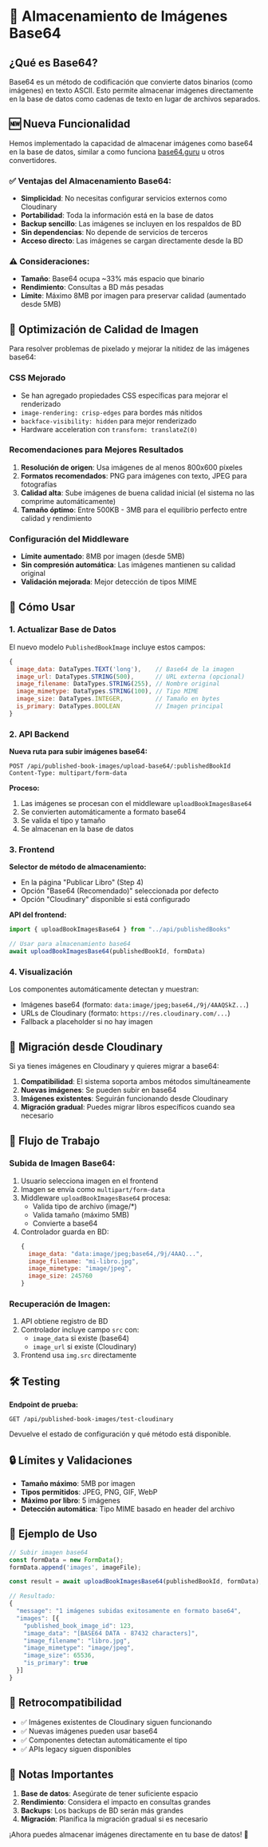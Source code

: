 # 📸 Almacenamiento de Imágenes Base64

## ¿Qué es Base64?

Base64 es un método de codificación que convierte datos binarios (como imágenes) en texto ASCII. Esto permite almacenar imágenes directamente en la base de datos como cadenas de texto en lugar de archivos separados.

## 🆕 Nueva Funcionalidad

Hemos implementado la capacidad de almacenar imágenes como base64 en la base de datos, similar a como funciona [base64.guru](https://base64.guru/) u otros convertidores.

### ✅ Ventajas del Almacenamiento Base64:
- **Simplicidad**: No necesitas configurar servicios externos como Cloudinary
- **Portabilidad**: Toda la información está en la base de datos
- **Backup sencillo**: Las imágenes se incluyen en los respaldos de BD
- **Sin dependencias**: No depende de servicios de terceros
- **Acceso directo**: Las imágenes se cargan directamente desde la BD

### ⚠️ Consideraciones:
- **Tamaño**: Base64 ocupa ~33% más espacio que binario
- **Rendimiento**: Consultas a BD más pesadas
- **Límite**: Máximo 8MB por imagen para preservar calidad (aumentado desde 5MB)

## 🎯 Optimización de Calidad de Imagen

Para resolver problemas de pixelado y mejorar la nitidez de las imágenes base64:

### CSS Mejorado
- Se han agregado propiedades CSS específicas para mejorar el renderizado
- `image-rendering: crisp-edges` para bordes más nítidos  
- `backface-visibility: hidden` para mejor renderizado
- Hardware acceleration con `transform: translateZ(0)`

### Recomendaciones para Mejores Resultados
1. **Resolución de origen**: Usa imágenes de al menos 800x600 píxeles
2. **Formatos recomendados**: PNG para imágenes con texto, JPEG para fotografías
3. **Calidad alta**: Sube imágenes de buena calidad inicial (el sistema no las comprime automáticamente)
4. **Tamaño óptimo**: Entre 500KB - 3MB para el equilibrio perfecto entre calidad y rendimiento

### Configuración del Middleware
- **Límite aumentado**: 8MB por imagen (desde 5MB)
- **Sin compresión automática**: Las imágenes mantienen su calidad original
- **Validación mejorada**: Mejor detección de tipos MIME

## 🔧 Cómo Usar

### 1. Actualizar Base de Datos

El nuevo modelo `PublishedBookImage` incluye estos campos:

```javascript
{
  image_data: DataTypes.TEXT('long'),    // Base64 de la imagen
  image_url: DataTypes.STRING(500),      // URL externa (opcional)
  image_filename: DataTypes.STRING(255), // Nombre original
  image_mimetype: DataTypes.STRING(100), // Tipo MIME
  image_size: DataTypes.INTEGER,         // Tamaño en bytes
  is_primary: DataTypes.BOOLEAN          // Imagen principal
}
```

### 2. API Backend

**Nueva ruta para subir imágenes base64:**
```
POST /api/published-book-images/upload-base64/:publishedBookId
Content-Type: multipart/form-data
```

**Proceso:**
1. Las imágenes se procesan con el middleware `uploadBookImagesBase64`
2. Se convierten automáticamente a formato base64
3. Se valida el tipo y tamaño
4. Se almacenan en la base de datos

### 3. Frontend

**Selector de método de almacenamiento:**
- En la página "Publicar Libro" (Step 4)
- Opción "Base64 (Recomendado)" seleccionada por defecto
- Opción "Cloudinary" disponible si está configurado

**API del frontend:**
```javascript
import { uploadBookImagesBase64 } from "../api/publishedBooks"

// Usar para almacenamiento base64
await uploadBookImagesBase64(publishedBookId, formData)
```

### 4. Visualización

Los componentes automáticamente detectan y muestran:
- Imágenes base64 (formato: `data:image/jpeg;base64,/9j/4AAQSkZ...`)
- URLs de Cloudinary (formato: `https://res.cloudinary.com/...`)
- Fallback a placeholder si no hay imagen

## 🚀 Migración desde Cloudinary

Si ya tienes imágenes en Cloudinary y quieres migrar a base64:

1. **Compatibilidad**: El sistema soporta ambos métodos simultáneamente
2. **Nuevas imágenes**: Se pueden subir en base64
3. **Imágenes existentes**: Seguirán funcionando desde Cloudinary
4. **Migración gradual**: Puedes migrar libros específicos cuando sea necesario

## 📝 Flujo de Trabajo

### Subida de Imagen Base64:
1. Usuario selecciona imagen en el frontend
2. Imagen se envía como `multipart/form-data`
3. Middleware `uploadBookImagesBase64` procesa:
   - Valida tipo de archivo (image/*)
   - Valida tamaño (máximo 5MB)
   - Convierte a base64
4. Controlador guarda en BD:
   ```javascript
   {
     image_data: "data:image/jpeg;base64,/9j/4AAQ...",
     image_filename: "mi-libro.jpg",
     image_mimetype: "image/jpeg",
     image_size: 245760
   }
   ```

### Recuperación de Imagen:
1. API obtiene registro de BD
2. Controlador incluye campo `src` con:
   - `image_data` si existe (base64)
   - `image_url` si existe (Cloudinary)
3. Frontend usa `img.src` directamente

## 🛠️ Testing

**Endpoint de prueba:**
```
GET /api/published-book-images/test-cloudinary
```

Devuelve el estado de configuración y qué método está disponible.

## 🔒 Límites y Validaciones

- **Tamaño máximo**: 5MB por imagen
- **Tipos permitidos**: JPEG, PNG, GIF, WebP
- **Máximo por libro**: 5 imágenes
- **Detección automática**: Tipo MIME basado en header del archivo

## 🎯 Ejemplo de Uso

```javascript
// Subir imagen base64
const formData = new FormData();
formData.append('images', imageFile);

const result = await uploadBookImagesBase64(publishedBookId, formData);

// Resultado:
{
  "message": "1 imágenes subidas exitosamente en formato base64",
  "images": [{
    "published_book_image_id": 123,
    "image_data": "[BASE64 DATA - 87432 characters]",
    "image_filename": "libro.jpg",
    "image_mimetype": "image/jpeg",
    "image_size": 65536,
    "is_primary": true
  }]
}
```

## 🔄 Retrocompatibilidad

- ✅ Imágenes existentes de Cloudinary siguen funcionando
- ✅ Nuevas imágenes pueden usar base64
- ✅ Componentes detectan automáticamente el tipo
- ✅ APIs legacy siguen disponibles

## 🚨 Notas Importantes

1. **Base de datos**: Asegúrate de tener suficiente espacio
2. **Rendimiento**: Considera el impacto en consultas grandes
3. **Backups**: Los backups de BD serán más grandes
4. **Migración**: Planifica la migración gradual si es necesario

¡Ahora puedes almacenar imágenes directamente en tu base de datos! 🎉 